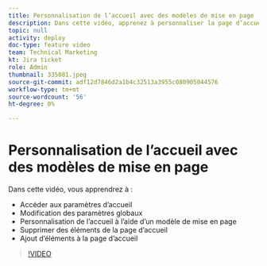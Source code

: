 ```yaml
---
title: Personnalisation de l’accueil avec des modèles de mise en page
description: Dans cette vidéo, apprenez à personnaliser la page d’accueil en ajoutant ou en supprimant des champs avec un modèle de mise en page.
topic: null
activity: deploy
doc-type: feature video
team: Technical Marketing
kt: Jira ticket
role: Admin
thumbnail: 335081.jpeg
source-git-commit: adf12d7846d2a1b4c32513a3955c080905044576
workflow-type: tm+mt
source-wordcount: '56'
ht-degree: 0%

---
```


# Personnalisation de l’accueil avec des modèles de mise en page

Dans cette vidéo, vous apprendrez à :

* Accéder aux paramètres d’accueil
* Modification des paramètres globaux
* Personnalisation de l’accueil à l’aide d’un modèle de mise en page
* Supprimer des éléments de la page d’accueil
* Ajout d’éléments à la page d’accueil

>[!VIDEO](https://video.tv.adobe.com/v/335081/?quality=12)
